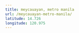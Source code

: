 ```yaml
---
title: meycauayan, metro manila
url: /meycauayan-metro-manila/
latitude: 14.726
longitude: 120.975
---
```


